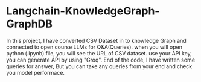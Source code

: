 # Langchain-KnowledgeGraph-GraphDB
In this project, I have converted CSV Dataset in to knowledge Graph  and connected to open course LLMs for Q&A(Queries). 
when you will open python (.ipynb) file, you will see the URL of CSV dataset. 
use your API key, you can generate API by using "Groq".
End of the code, I have written some queries for answer, But you can take any queries from your end and check you model performace. 
